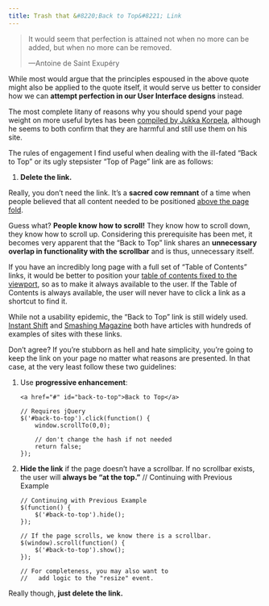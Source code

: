 ```yaml
---
title: Trash that &#8220;Back to Top&#8221; Link
---
```


> It would seem that perfection is attained not when no more can be added, but when no more can be removed.
>
> —Antoine de Saint Exupéry



While most would argue that the principles espoused in the above quote might also be applied to the quote itself, it would serve us better to consider how we can **attempt perfection in our User Interface designs** instead.

The most complete litany of reasons why you should spend your page weight on more useful bytes has been [compiled by Jukka Korpela][1], although he seems to both confirm that they are harmful and still use them on his site.

 [1]: http://www.cs.tut.fi/~jkorpela/www/totop.html

The rules of engagement I find useful when dealing with the ill-fated “Back to Top” or its ugly stepsister “Top of Page” link are as follows:

1.  **Delete the link.**

Really, you don’t need the link. It’s a **sacred cow remnant** of a time when people believed that all content needed to be positioned [above the page fold][2].

 [2]: http://iampaddy.com/lifebelow600/

Guess what? **People know how to scroll!** They know how to scroll down, they know how to scroll up. Considering this prerequisite has been met, it becomes very apparent that the “Back to Top” link shares an **unnecessary overlap in functionality with the scrollbar** and is thus, unnecessary itself.

If you have an incredibly long page with a full set of “Table of Contents” links, it would be better to position your [table of contents fixed to the viewport][3], so as to make it always available to the user. If the Table of Contents is always available, the user will never have to click a link as a shortcut to find it.

 [3]: http://jqueryfordesigners.com/fixed-floating-elements/

While not a usability epidemic, the “Back to Top” link is still widely used. [Instant Shift][4] and [Smashing Magazine][5] both have articles with hundreds of examples of sites with these links.

 [4]: http://www.instantshift.com/2009/07/14/90-creative-back-to-top-links-and-best-practices/
 [5]: http://www.smashingmagazine.com/2008/11/27/short-story-about-top-links/

Don’t agree? If you’re stubborn as hell and hate simplicity, you’re going to keep the link on your page no matter what reasons are presented. In that case, at the very least follow these two guidelines:

1.  Use **progressive enhancement**:

        <a href="#" id="back-to-top">Back to Top</a>

        // Requires jQuery
        $('#back-to-top').click(function() {
            window.scrollTo(0,0);

            // don't change the hash if not needed
            return false;
        });

2.  **Hide the link** if the page doesn’t have a scrollbar. If no scrollbar exists, the user will **always be “at the top.”**     // Continuing with Previous Example

        // Continuing with Previous Example
        $(function() {
            $('#back-to-top').hide();
        });

        // If the page scrolls, we know there is a scrollbar.
        $(window).scroll(function() {
            $('#back-to-top').show();
        });

        // For completeness, you may also want to
        //   add logic to the "resize" event.

Really though, **just delete the link.**
